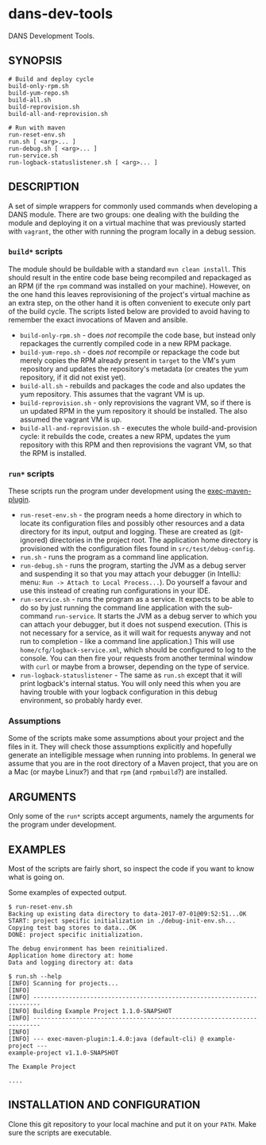 dans-dev-tools
==============

DANS Development Tools.


SYNOPSIS
--------

    # Build and deploy cycle
    build-only-rpm.sh
    build-yum-repo.sh
    build-all.sh
    build-reprovision.sh
    build-all-and-reprovision.sh

    # Run with maven
    run-reset-env.sh
    run.sh [ <arg>... ]
    run-debug.sh [ <arg>... ]
    run-service.sh
    run-logback-statuslistener.sh [ <arg>... ]
    
DESCRIPTION
-----------
A set of simple wrappers for commonly used commands when developing a DANS module. There are two groups:
one dealing with the building the module and deploying it on a virtual machine that was previously started
with `vagrant`, the other with running the program locally in a debug session.

### `build*` scripts
The module should be buildable with a standard `mvn clean install`. This should result in the entire code base
being recompiled and repackaged as an RPM (if the `rpm` command was installed on your machine). However, on the
one hand this leaves reprovisioning of the project's virtual machine as an extra step, on the other hand it is 
often convenient to execute only part of the build cycle. The scripts listed below are provided to avoid having
to remember the exact invocations of Maven and ansible.

* `build-only-rpm.sh` - does *not* recompile the code base, but instead only repackages the currently compiled
   code in a new RPM package. 
* `build-yum-repo.sh` - does *not* recompile or repackage the code but merely copies the RPM already present
   in `target` to the VM's yum repository and updates the repository's metadata (or creates the yum repository,
   if it did not exist yet).
* `build-all.sh` - rebuilds and packages the code and also updates the yum repository. This assumes that the vagrant
   VM is up.
* `build-reprovision.sh` - only reprovisions the vagrant VM, so if there is un updated RPM in the yum repository it
   should be installed. The also assumed the vagrant VM is up.
* `build-all-and-reprovision.sh` - executes the whole build-and-provision cycle: it rebuilds the code, creates a new
   RPM, updates the yum repository with this RPM and then reprovisions the vagrant VM, so that the RPM is installed.

### `run*` scripts
These scripts run the program under development using the [exec-maven-plugin]. 

* `run-reset-env.sh` - the program needs a home directory in which to locate its configuration files and possibly
  other resources and a data directory for its input, output and logging. These are created as (git-ignored) directories
  in the project root. The application home directory is provisioned with the configuration files found in `src/test/debug-config`.
* `run.sh` - runs the program as a command line application.
* `run-debug.sh` - runs the program, starting the JVM as a debug server and suspending it so that you may attach your debugger
  (in IntelliJ: menu: `Run -> Attach to Local Process...`). Do yourself a favour and use this instead of creating run configurations
  in your IDE.
* `run-service.sh` - runs the program as a service. It expects to be able to do so by just running the command line application with
  the sub-command `run-service`. It starts the JVM as a debug server to which you can attach your debugger, but it does not suspend
  execution. (This is not necessary for a service, as it will wait for requests anyway and not run to completion - like a command line
  application.) This will use `home/cfg/logback-service.xml`, which should be configured to log to the console. You can then
  fire your requests from another terminal window with `curl` or maybe from a browser, depending on the type of service.
* `run-logback-statuslistener` - The same as `run.sh` except that it will print logback's internal status. You will only need this
  when you are having trouble with your logback configuration in this debug environment, so probably hardy ever.

[exec-maven-plugin]: http://www.mojohaus.org/exec-maven-plugin/index.html

### Assumptions
Some of the scripts make some assumptions about your project and the files in it. They will check those assumptions explicitly
and hopefully generate an intelligible message when running into problems. In general we assume that you are in the root directory
of a Maven project, that you are on a Mac (or maybe Linux?) and that `rpm` (and `rpmbuild`?) are installed.


ARGUMENTS
---------
Only some of the `run*` scripts accept arguments, namely the arguments for the program under development.


EXAMPLES
--------
Most of the scripts are fairly short, so inspect the code if you want to know what is going on.

Some examples of expected output.

    $ run-reset-env.sh
    Backing up existing data directory to data-2017-07-01@09:52:51...OK
    START: project specific initialization in ./debug-init-env.sh...
    Copying test bag stores to data...OK
    DONE: project specific initialization.
    
    The debug environment has been reinitialized.
    Application home directory at: home
    Data and logging directory at: data
    
    $ run.sh --help
    [INFO] Scanning for projects...
    [INFO]
    [INFO] ------------------------------------------------------------------------
    [INFO] Building Example Project 1.1.0-SNAPSHOT
    [INFO] ------------------------------------------------------------------------
    [INFO]
    [INFO] --- exec-maven-plugin:1.4.0:java (default-cli) @ example-project ---
    example-project v1.1.0-SNAPSHOT
    
    The Example Project
    
    ....


INSTALLATION AND CONFIGURATION
------------------------------
Clone this git repository to your local machine and put it on your `PATH`. Make sure
the scripts are executable.




    
